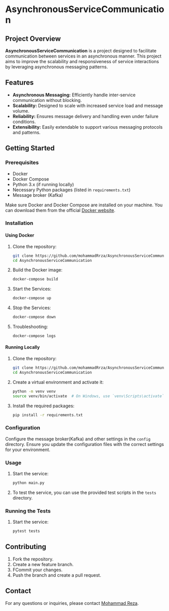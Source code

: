 # AsynchronousServiceCommunication

## Project Overview
**AsynchronousServiceCommunication** is a project designed to facilitate communication between services in an asynchronous manner. This project aims to improve the scalability and responsiveness of service interactions by leveraging asynchronous messaging patterns.

## Features
- **Asynchronous Messaging:** Efficiently handle inter-service communication without blocking.
- **Scalability:** Designed to scale with increased service load and message volume.
- **Reliability:** Ensures message delivery and handling even under failure conditions.
- **Extensibility:** Easily extendable to support various messaging protocols and patterns.

## Getting Started

### Prerequisites
- Docker
- Docker Compose
- Python 3.x (if running locally)
- Necessary Python packages (listed in `requirements.txt`)
- Message broker (Kafka)

Make sure Docker and Docker Compose are installed on your machine. You can download them from the official [Docker website](https://www.docker.com/get-started).
### Installation

#### Using Docker
1. Clone the repository:
    ```bash
    git clone https://github.com/mohammadRrza/AsynchronousServiceCommunication.git
    cd AsynchronousServiceCommunication
    ```
2. Build the Docker image:
    ```bash
    docker-compose build
    ```
3. Start the Services:
    ```bash
    docker-compose up
    ```

4. Stop the Services:
    ```bash
    docker-compose down
    ```
5. Troubleshooting:
    ```bash
    docker-compose logs
    ```
   
#### Running Locally
1. Clone the repository:
    ```bash
    git clone https://github.com/mohammadRrza/AsynchronousServiceCommunication.git
    cd AsynchronousServiceCommunication
    ```
2. Create a virtual environment and activate it:
    ```bash
    python -m venv venv
    source venv/bin/activate  # On Windows, use `venv\Scripts\activate`
    ```
3. Install the required packages:
    ```bash
    pip install -r requirements.txt
    ```

### Configuration
Configure the message broker(Kafka) and other settings in the `config` directory. Ensure you update the configuration files with the correct settings for your environment.

### Usage
1. Start the service:
    ```bash
    python main.py
    ```
2. To test the service, you can use the provided test scripts in the `tests` directory.

### Running the Tests
1. Start the service:
    ```bash
    pytest tests
    ```

## Contributing
1. Fork the repository.
2. Create a new feature branch.
3. FCommit your changes.
4. Push the branch and create a pull request.


## Contact

For any questions or inquiries, please contact [Mohammad Reza](mr.taheri25461@gmail.com).